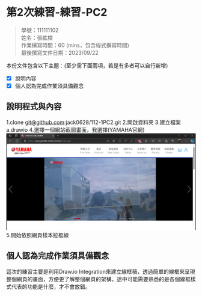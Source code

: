 # 第2次練習-練習-PC2
>
>學號：111111102
><br />
>姓名：張紘榤
><br />
>作業撰寫時間：60 (mins，包含程式撰寫時間)
><br />
>最後撰寫文件日期：2023/09/22
>

本份文件包含以下主題：(至少需下面兩項，若是有多者可以自行新增)
- [x] 說明內容
- [x] 個人認為完成作業須具備觀念

## 說明程式與內容

1.clone git@github.com:jack0628/112-1PC2.git
2.開啟資料夾
3.建立檔案a.drawio
4.選擇一個網站截圖畫面，我選擇(YAMAHA官網)
![GITHUB](YAMAHA.png)
5.開始依照網頁樣本拉框線
## 個人認為完成作業須具備觀念
這次的練習主要是利用Draw.io Integration來建立線框稿，透過簡單的線框來呈現整個網頁的畫面，方便更了解整個網頁的架構，途中可能需要熟悉的是各個線框樣式代表的功能是什麼，才不會放錯。